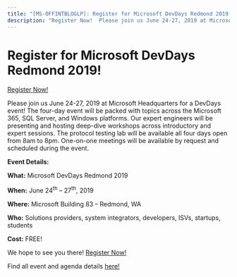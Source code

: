 ```yaml
---
title: "[MS-OFFINTBLOGLP]: Register for Microsoft DevDays Redmond 2019!"
description: "Register Now!  Please join us June 24-27, 2019 at Microsoft Headquarters for a DevDays event! The four-day event will be packed with topics"
---
```


# Register for Microsoft DevDays Redmond 2019!

<p> </p>
<p><span><a href="https://www.microsoftevents.com/profile/form/index.cfm?PKformID=0x6680990abcd">Register
Now!</a></span></p>

<p>Please join us June 24-27, 2019 at Microsoft Headquarters
for a DevDays event! The four-day event will be packed with topics across the
Microsoft 365, SQL Server, and Windows platforms. Our expert engineers will be
presenting and hosting deep-dive workshops across introductory and expert
sessions. The protocol testing lab will be available all four days open from
8am to 8pm. One-on-one meetings will be available by request and scheduled
during the event.</p>

<p><b>Event Details: </b></p>

<p><b>What:</b> Microsoft DevDays Redmond 2019</p>

<p><b>When:</b> June 24<sup>th</sup> – 27<sup>th</sup>, 2019 </p>

<p><b>Where:</b> Microsoft Building 83 – Redmond, WA </p>

<p><b>Who:</b> Solutions providers, system integrators,
developers, ISVs, startups, students </p>

<p><b>Cost:</b> FREE! </p>

<p>We hope to see you there! <span><a href="https://www.microsoftevents.com/profile/form/index.cfm?PKformID=0x6680990abcd">Register
Now!</a></span> </p>

<p>Find all event and agenda details <span><a href="https://www.interopevents.com/redmond2019">here!</a></span></p>


                